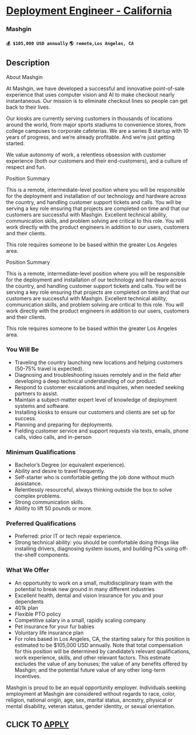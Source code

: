 # [Deployment Engineer - California](https://www.remotewlb.com/apply/deployment-engineer-california-105598)  
### Mashgin  
#### `💰 $105,000 USD annually` `🌎 remote,Los Angeles, CA`  

## Description

About Mashgin

At Mashgin, we have developed a successful and innovative point-of-sale experience that uses computer vision and AI to make checkout nearly instantaneous. Our mission is to eliminate checkout lines so people can get back to their lives.

  

Our kiosks are currently serving customers in thousands of locations around the world, from major sports stadiums to convenience stores, from college campuses to corporate cafeterias. We are a series B startup with 10 years of progress, and we’re already profitable. And we’re just getting started.

  

We value autonomy of work, a relentless obsession with customer experience (both our customers and their end-customers), and a culture of respect and fun.

  

  

Position Summary

This is a remote, intermediate-level position where you will be responsible for the deployment and installation of our technology and hardware across the country, and handling customer support tickets and calls. You will be serving a key role ensuring that projects are completed on time and that our customers are successful with Mashgin. Excellent technical ability, communication skills, and problem solving are critical to this role. You will work directly with the product engineers in addition to our users, customers and their clients.

  

This role requires someone to be based within the greater Los Angeles area.

  

Position Summary

This is a remote, intermediate-level position where you will be responsible for the deployment and installation of our technology and hardware across the country, and handling customer support tickets and calls. You will be serving a key role ensuring that projects are completed on time and that our customers are successful with Mashgin. Excellent technical ability, communication skills, and problem solving are critical to this role. You will work directly with the product engineers in addition to our users, customers and their clients.

  

This role requires someone to be based within the greater Los Angeles area.

  

### You Will Be

* Traveling the country launching new locations and helping customers (50-75% travel is expected).
* Diagnosing and troubleshooting issues remotely and in the field after developing a deep technical understanding of our product.
* Respond to customer escalations and inquiries, when needed seeking partners to assist. 
* Maintain a subject-matter expert level of knowledge of deployment systems and software. 
* Installing kiosks to ensure our customers and clients are set up for success. 
* Planning and preparing for deployments.
* Fielding customer service and support requests via texts, emails, phone calls, video calls, and in-person

  

### Minimum Qualifications

* Bachelor’s Degree (or equivalent experience).
* Ability and desire to travel frequently.
* Self-starter who is comfortable getting the job done without much assistance.
* Relentlessly resourceful, always thinking outside the box to solve complex problems. 
* Strong communication skills.
* Ability to lift 50 pounds or more.

  

### Preferred Qualifications

* Preferred: prior IT or tech repair experience.
* Strong technical ability: you should be comfortable doing things like installing drivers, diagnosing system issues, and building PCs using off-the-shelf components.

  

### What We Offer

* An opportunity to work on a small, multidisciplinary team with the potential to break new ground in many different industries
* Excellent health, dental and vision insurance for you and your dependents
* 401k plan
* Flexible PTO policy
* Competitive salary in a small, rapidly scaling company
* Pet insurance for your fur babies
* Voluntary life insurance plan
* For roles based in Los Angeles, CA, the starting salary for this position is estimated to be $105,000 USD annually. Note that total compensation for this position will be determined by candidate’s relevant qualifications, work experience, skills, and other relevant factors. This estimate excludes the value of any bonuses; the value of any benefits offered by Mashgin; and the potential future value of any other long-term incentives.

  

Mashgin is proud to be an equal opportunity employer. Individuals seeking employment at Mashgin are considered without regards to race, color, religion, national origin, age, sex, marital status, ancestry, physical or mental disability, veteran status, gender identity, or sexual orientation.

  
## CLICK TO [APPLY](https://www.remotewlb.com/apply/deployment-engineer-california-105598)

